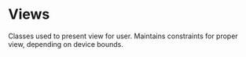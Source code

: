 # Views

Classes used to present view for user. Maintains constraints for proper view, depending on device bounds.
